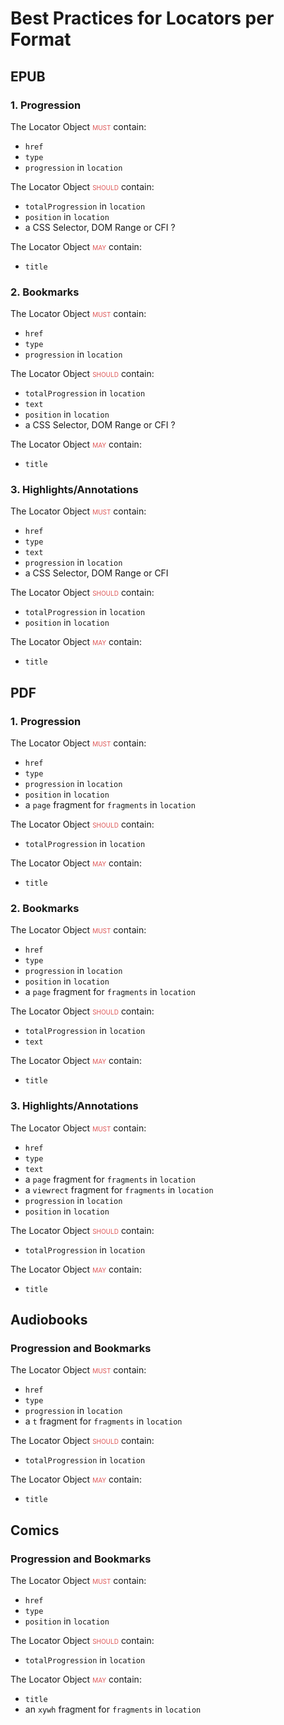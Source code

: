 # Best Practices for Locators per Format

## EPUB

### 1. Progression

The Locator Object <strong class="rfc">must</strong> contain:

- `href`
- `type`
- `progression` in `location`

The Locator Object <strong class="rfc">should</strong> contain:

- `totalProgression` in `location`
- `position` in `location`
- a CSS Selector, DOM Range or CFI ?

The Locator Object <strong class="rfc">may</strong> contain:

- `title`

### 2. Bookmarks

The Locator Object <strong class="rfc">must</strong> contain:

- `href`
- `type`
- `progression` in `location`

The Locator Object <strong class="rfc">should</strong> contain:

- `totalProgression` in `location`
- `text`
- `position` in `location`
- a CSS Selector, DOM Range or CFI ?

The Locator Object <strong class="rfc">may</strong> contain:

- `title`

### 3. Highlights/Annotations

The Locator Object <strong class="rfc">must</strong> contain:

- `href`
- `type`
- `text`
- `progression` in `location`
- a CSS Selector, DOM Range or CFI

The Locator Object <strong class="rfc">should</strong> contain:

- `totalProgression` in `location`
- `position` in `location`

The Locator Object <strong class="rfc">may</strong> contain:

- `title`

## PDF

### 1. Progression

The Locator Object <strong class="rfc">must</strong> contain:

- `href`
- `type`
- `progression` in `location`
- `position` in `location`
- a `page` fragment for `fragments` in `location`

The Locator Object <strong class="rfc">should</strong> contain:

- `totalProgression` in `location`

The Locator Object <strong class="rfc">may</strong> contain:

- `title`

### 2. Bookmarks

The Locator Object <strong class="rfc">must</strong> contain:

- `href`
- `type`
- `progression` in `location`
- `position` in `location`
- a `page` fragment for `fragments` in `location`

The Locator Object <strong class="rfc">should</strong> contain:

- `totalProgression` in `location`
- `text`

The Locator Object <strong class="rfc">may</strong> contain:

- `title`

### 3. Highlights/Annotations

The Locator Object <strong class="rfc">must</strong> contain:

- `href`
- `type`
- `text`
- a `page` fragment for `fragments` in `location`
- a `viewrect` fragment for `fragments` in `location`
- `progression` in `location`
- `position` in `location`

The Locator Object <strong class="rfc">should</strong> contain:

- `totalProgression` in `location`

The Locator Object <strong class="rfc">may</strong> contain:

- `title`

## Audiobooks

### Progression and Bookmarks

The Locator Object <strong class="rfc">must</strong> contain:

- `href`
- `type`
- `progression` in `location`
- a `t` fragment for `fragments` in `location`

The Locator Object <strong class="rfc">should</strong> contain:

- `totalProgression` in `location`

The Locator Object <strong class="rfc">may</strong> contain:

- `title`

## Comics

### Progression and Bookmarks

The Locator Object <strong class="rfc">must</strong> contain:

- `href`
- `type`
- `position` in `location`

The Locator Object <strong class="rfc">should</strong> contain:

- `totalProgression` in `location`

The Locator Object <strong class="rfc">may</strong> contain:

- `title`
- an `xywh` fragment for `fragments` in `location`


<style>
.rfc {
    color: #d55;
    font-variant: small-caps;
    font-style: normal;
    font-weight: normal;
}
</style>
